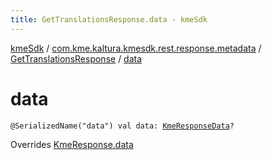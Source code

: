 ```yaml
---
title: GetTranslationsResponse.data - kmeSdk
---
```


[kmeSdk](../../index.html) / [com.kme.kaltura.kmesdk.rest.response.metadata](../index.html) / [GetTranslationsResponse](index.html) / [data](./data.html)

# data

`@SerializedName("data") val data: `[`KmeResponseData`](../../com.kme.kaltura.kmesdk.rest.response/-kme-response-data/index.html)`?`

Overrides [KmeResponse.data](../../com.kme.kaltura.kmesdk.rest.response/-kme-response/data.html)


